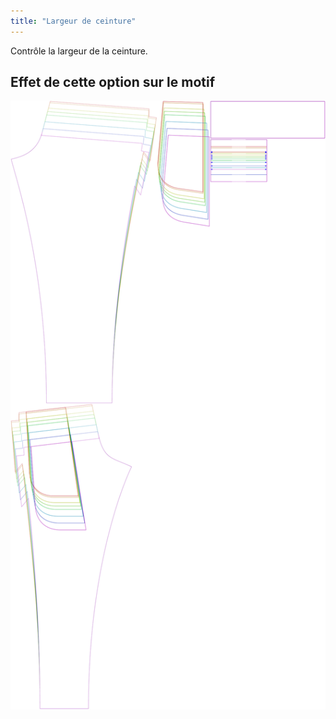 ```yaml
---
title: "Largeur de ceinture"
---
```


Contrôle la largeur de la ceinture.

## Effet de cette option sur le motif

![Cette image montre l'effet de cette option en superposant plusieurs variantes qui ont une valeur différente pour cette option](paco_waistbandwidth_sample.svg "Effet de cette option sur le motif")
